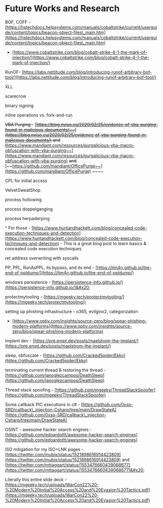 # Future Works and Research

BOF, COFF - [https://hstechdocs.helpsystems.com/manuals/cobaltstrike/current/userguide/content/topics/beacon-object-files\_main.htm](https://hstechdocs.helpsystems.com/manuals/cobaltstrike/current/userguide/content/topics/beacon-object-files\_main.htm)

* [https://www.cobaltstrike.com/blog/cobalt-strike-4-1-the-mark-of-injection/](https://www.cobaltstrike.com/blog/cobalt-strike-4-1-the-mark-of-injection/)

RunOF- [https://labs.nettitude.com/blog/introducing-runof-arbitrary-bof-tool/](https://labs.nettitude.com/blog/introducing-runof-arbitrary-bof-tool/)

XLL

scarecrow&#x20;

binary signing&#x20;

inline operations vs. fork-and-run&#x20;

~~VBA Purging -~~ [~~https://blog.nviso.eu/2020/02/25/evidence-of-vba-purging-found-in-malicious-documents/~~](https://blog.nviso.eu/2020/02/25/evidence-of-vba-purging-found-in-malicious-documents/)   ~~and~~ [~~https://www.mandiant.com/resources/purgalicious-vba-macro-obfuscation-with-vba-purging~~](https://www.mandiant.com/resources/purgalicious-vba-macro-obfuscation-with-vba-purging) ~~and~~ [~~https://github.com/mandiant/OfficePurge~~](https://github.com/mandiant/OfficePurge) ~~~~&#x20;

CPL for initial access&#x20;

VelvetSweatShop&#x20;

process hollowing&#x20;

process doppelganging

process herpaderping

^ For those - [https://www.huntandhackett.com/blog/concealed-code-execution-techniques-and-detection](https://www.huntandhackett.com/blog/concealed-code-execution-techniques-and-detection) - This is a great blog post to learn basics & concealed code execution techniques&#x20;

ret address overwriting with syscalls&#x20;

PP, PPL, RunAsPPL, its bypass, and its end - [https://itm4n.github.io/the-end-of-ppldump/](https://itm4n.github.io/the-end-of-ppldump/) &#x20;

windows persistence - [https://persistence-info.github.io/](https://persistence-info.github.io/)&#x20;

protectmytooling - [https://mgeeky.tech/protectmytooling/](https://mgeeky.tech/protectmytooling/)

setting up phishing infrastructure - o365, evilginx2, categorization&#x20;

* [https://www.optiv.com/insights/source-zero/blog/spear-phishing-modern-platforms](https://www.optiv.com/insights/source-zero/blog/spear-phishing-modern-platforms)

implant dev - [https://pre.empt.dev/posts/maelstrom-the-implant/](https://pre.empt.dev/posts/maelstrom-the-implant/)

sleep, obfuscate - [https://github.com/Cracked5pider/Ekko](https://github.com/Cracked5pider/Ekko)

terminating current thread & restoring the thread - [https://github.com/janoglezcampos/DeathSleep](https://github.com/janoglezcampos/DeathSleep)

Thread stack spoofing - [https://github.com/mgeeky/ThreadStackSpoofer](https://github.com/mgeeky/ThreadStackSpoofer)

Some callback PIC executions in c# - [https://github.com/0xsp-SRD/callback\_injection-Csharp/tree/main/DrawStateA](https://github.com/0xsp-SRD/callback\_injection-Csharp/tree/main/DrawStateA)

OSINT - awesome hacker search engines - [https://github.com/edoardottt/awesome-hacker-search-engines](https://github.com/edoardottt/awesome-hacker-search-engines)

ISO mitigation for my ISO+LNK pages - [https://twitter.com/mubix/status/1521898616914423809](https://twitter.com/mubix/status/1521898616914423809)  and [https://twitter.com/mttaggart/status/1553476660439068677](https://twitter.com/mttaggart/status/1553476660439068677)&#x20;





Literally this entire slide deck - [https://mgeeky.tech/uploads/WarCon22%20-%20Modern%20Initial%20Access%20and%20Evasion%20Tactics.pdf](https://mgeeky.tech/uploads/WarCon22%20-%20Modern%20Initial%20Access%20and%20Evasion%20Tactics.pdf)





